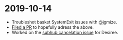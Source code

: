 # 2019-10-14

* Troubleshot basket SystemExit issues with @jgmize.
* [Filed a PR](https://github.com/mozmeao/basket/pull/349) to hopefully adress the above.
* Worked on the [subhub cancelation issue](https://github.com/mozmeao/basket/issues/340) for Desiree.
